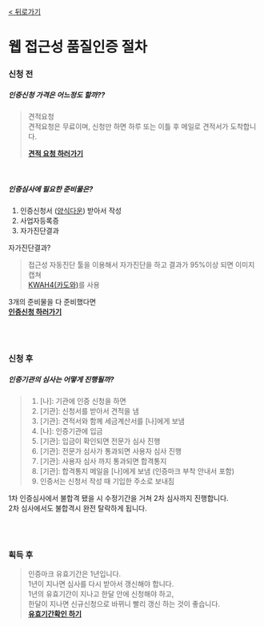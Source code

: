 [< 뒤로가기](README.md)

# 웹 접근성 품질인증 절차

### 신청 전
##### 인증신청 가격은 어느정도 할까??
> 견적요청  
> 견적요청은 무료이며, 신청만 하면 하루 또는 이틀 후 메일로 견적서가 도착합니다.  
>
> **[견적 요청 하러가기](http://www.webwatch.co.kr/Support/Inq_Form.html?ICatNo=1&MenuCD=410)**

<br />

##### 인증심사에 필요한 준비물은?

1. 인증신청서 ([양식다운](http://www.webwatch.co.kr/Req/WA_Req_File.html?MenuCD=130)) 받아서 작성  
2. 사업자등록증  
3. 자가진단결과

자가진단결과?  
> 접근성 자동진단 툴을 이용해서 자가진단을 하고 결과가 95%이상 되면 이미지 캡쳐  
> [KWAH4(카도와)](http://www.wah.or.kr/Participation/k-wah.asp)를 사용  

3개의 준비물을 다 준비했다면  <br />
**[인증신청 하러가기](http://www.webwatch.co.kr/Req/WA_Req_File.html?MenuCD=130)**

<br /><br />

### 신청 후
##### 인증기관의 심사는 어떻게 진행될까?
> 1. [나]: 기관에 인증 신청을 하면
> 2. [기관]: 신청서를 받아서 견적을 냄
> 3. [기관]: 견적서와 함께 세금계산서를 [나]에게 보냄
> 4. [나]: 인증기관에 입금 
> 5. [기관]: 입금이 확인되면 전문가 심사 진행  
> 6. [기관]: 전문가 심사가 통과되면 사용자 심사 진행
> 7. [기관]: 사용자 심사 까지 통과되면 합격통지
> 8. [기관]: 합격통지 메일을 [나]에게 보냄 (인증마크 부착 안내서 포함)
> 9. 인증서는 신청서 작성 때 기입한 주소로 보내짐 

1차 인증심사에서 불합격 됐을 시 수정기간을 거쳐 2차 심사까지 진행합니다.  
2차 심사에서도 불합격시 완전 탈락하게 됩니다.  

<br /><br />

### 획득 후
> 인증마크 유효기간은 1년입니다.  
> 1년이 지나면 심사를 다시 받아서 갱신해야 합니다.  
> 1년의 유효기간이 지나고 한달 안에 신청해야 하고,  
> 한달이 지나면 신규신청으로 바뀌니 빨리 갱신 하는 것이 좋습니다.  
> **[유효기간확인 하기](http://www.webwatch.co.kr/Situation/WA_Situation.html?MenuCD=110)**  

<br /><br /><br /><br />
